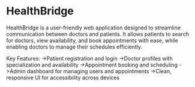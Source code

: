 # HealthBridge
HealthBridge is a user-friendly web application designed to streamline communication between doctors and patients. It allows patients to search for doctors, view availability, and book appointments with ease, while enabling doctors to manage their schedules efficiently.

Key Features:
->Patient registration and login
->Doctor profiles with specialization and availability
->Appointment booking and scheduling
->Admin dashboard for managing users and appointments
->Clean, responsive UI for accessibility across devices

